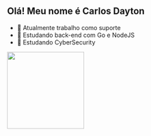 ## Olá! Meu nome é Carlos Dayton

- 🔭 Atualmente trabalho como suporte
- 🌱 Estudando back-end com Go e NodeJS
- 👯 Estudando CyberSecurity

<div>
  <a href="https://github.com/carlosdayton"/>
  <img height="180cm" src="https://github-readme-stats.vercel.app/api?username=carlosdayton)](https://github.com/carlosdayton/github-readme-stats)">
</div>
